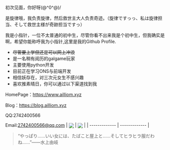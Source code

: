 初次见面，你好呀\(@^0^@)/

是旋律哦，我负责旋律，然后救世主大人负责奇迹。（旋律ですっっ、私は旋律担当、そして救世主様が奇跡担当ですっ）

我是小指针，一位不太普通的初中生，尽管你看不出来我是个初中生，但我确实是啊，希望你能称呼我为小指针,这里是我的Github Profile.

- ~~尽管要上学但还是可以网上冲浪~~
- 是一名稍有阅历的galgame玩家
- 主要使用python开发
- 目前正在学习ONS与前端开发
- 相信妖存在，对三次元女生不感兴趣
- 喜欢推素晴日，你可以通过以下渠道找到我

HomePage：<https://www.ailliom.xyz>

Blog：<https://blog.ailliom.xyz>

QQ:2742400566

Email:2742400566@qq.com
| <a href="https://www.ailliom.xyz"><img align="center" src="https://github-readme-stats.vercel.app/api/top-langs/?username=zzzzz167&layout=compact" /></a> | <a href="https://www.ailliom.xyz"><img align="center" src="https://github-readme-stats.vercel.app/api?username=zzzzz167&show_icons=true" /></a> |
| ------------- | ------------- |

> “やっぱり……いい女には、たばこと屋上と……そしてヒラヒラ服だわね……”——水上由岐
